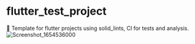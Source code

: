 # flutter_test_project
📖 Template for flutter projects using solid_lints, CI for tests and analysis.
![Screenshot_1654536000](https://user-images.githubusercontent.com/88509809/172229561-d7d4a286-3140-43e7-b2cc-f90a5df62621.png)
